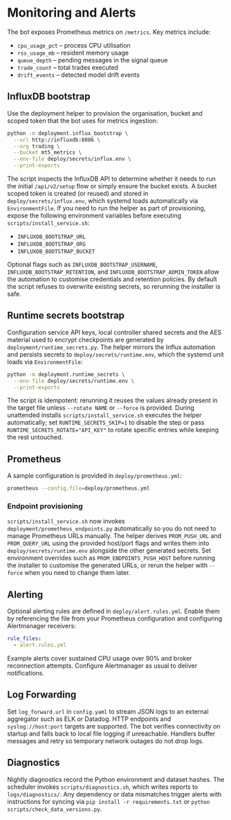 # Monitoring and Alerts

The bot exposes Prometheus metrics on `/metrics`. Key metrics include:

* `cpu_usage_pct` – process CPU utilisation
* `rss_usage_mb` – resident memory usage
* `queue_depth` – pending messages in the signal queue
* `trade_count` – total trades executed
* `drift_events` – detected model drift events

## InfluxDB bootstrap

Use the deployment helper to provision the organisation, bucket and scoped
token that the bot uses for metrics ingestion:

```bash
python -m deployment.influx_bootstrap \
  --url http://influxdb:8086 \
  --org trading \
  --bucket mt5_metrics \
  --env-file deploy/secrets/influx.env \
  --print-exports
```

The script inspects the InfluxDB API to determine whether it needs to run the
initial `/api/v2/setup` flow or simply ensure the bucket exists.  A bucket
scoped token is created (or reused) and stored in `deploy/secrets/influx.env`,
which systemd loads automatically via `EnvironmentFile`.  If you need to run
the helper as part of provisioning, expose the following environment variables
before executing `scripts/install_service.sh`:

* `INFLUXDB_BOOTSTRAP_URL`
* `INFLUXDB_BOOTSTRAP_ORG`
* `INFLUXDB_BOOTSTRAP_BUCKET`

Optional flags such as `INFLUXDB_BOOTSTRAP_USERNAME`,
`INFLUXDB_BOOTSTRAP_RETENTION`, and `INFLUXDB_BOOTSTRAP_ADMIN_TOKEN` allow the
automation to customise credentials and retention policies.  By default the
script refuses to overwrite existing secrets, so rerunning the installer is
safe.

## Runtime secrets bootstrap

Configuration service API keys, local controller shared secrets and the AES
material used to encrypt checkpoints are generated by
`deployment/runtime_secrets.py`.  The helper mirrors the Influx automation and
persists secrets to `deploy/secrets/runtime.env`, which the systemd unit loads
via `EnvironmentFile`:

```bash
python -m deployment.runtime_secrets \
  --env-file deploy/secrets/runtime.env \
  --print-exports
```

The script is idempotent: rerunning it reuses the values already present in the
target file unless `--rotate NAME` or `--force` is provided.  During unattended
installs `scripts/install_service.sh` executes the helper automatically; set
`RUNTIME_SECRETS_SKIP=1` to disable the step or pass
`RUNTIME_SECRETS_ROTATE="API_KEY"` to rotate specific entries while keeping the
rest untouched.

## Prometheus

A sample configuration is provided in `deploy/prometheus.yml`:

```bash
prometheus --config.file=deploy/prometheus.yml
```

### Endpoint provisioning

`scripts/install_service.sh` now invokes `deployment/prometheus_endpoints.py`
automatically so you do not need to manage Prometheus URLs manually. The helper
derives `PROM_PUSH_URL` and `PROM_QUERY_URL` using the provided host/port flags
and writes them into `deploy/secrets/runtime.env` alongside the other generated
secrets. Set environment overrides such as `PROM_ENDPOINTS_PUSH_HOST` before
running the installer to customise the generated URLs, or rerun the helper with
`--force` when you need to change them later.

## Alerting

Optional alerting rules are defined in `deploy/alert.rules.yml`. Enable them by
referencing the file from your Prometheus configuration and configuring
Alertmanager receivers:

```yaml
rule_files:
  - alert.rules.yml
```

Example alerts cover sustained CPU usage over 90% and broker reconnection
attempts. Configure Alertmanager as usual to deliver notifications.

## Log Forwarding

Set `log_forward.url` in `config.yaml` to stream JSON logs to an external
aggregator such as ELK or Datadog. HTTP endpoints and `syslog://host:port`
targets are supported. The bot verifies connectivity on startup and falls
back to local file logging if unreachable. Handlers buffer messages and retry
so temporary network outages do not drop logs.

## Diagnostics

Nightly diagnostics record the Python environment and dataset hashes. The
scheduler invokes `scripts/diagnostics.sh`, which writes reports to
`logs/diagnostics/`. Any dependency or data mismatches trigger alerts with
instructions for syncing via `pip install -r requirements.txt` or `python
scripts/check_data_versions.py`.
